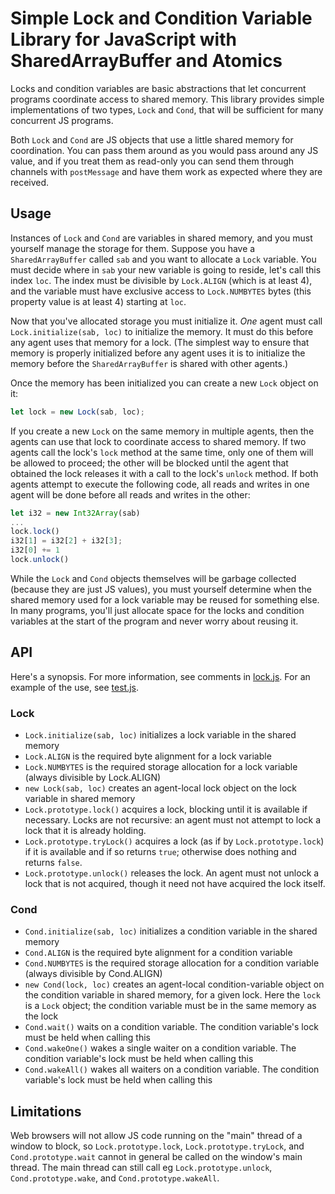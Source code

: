 # Simple Lock and Condition Variable Library for JavaScript with SharedArrayBuffer and Atomics

Locks and condition variables are basic abstractions that let concurrent programs coordinate access to shared memory.  This library provides simple implementations of two types, `Lock` and `Cond`, that will be sufficient for many concurrent JS programs.

Both `Lock` and `Cond` are JS objects that use a little shared memory for coordination.  You can pass them around as you would pass around any JS value, and if you treat them as read-only you can send them through channels with `postMessage` and have them work as expected where they are received.

## Usage

Instances of `Lock` and `Cond` are variables in shared memory, and you must yourself manage the storage for them.  Suppose you have a `SharedArrayBuffer` called `sab` and you want to allocate a `Lock` variable.  You must decide where in `sab` your new variable is going to reside, let's call this index `loc`.  The index must be divisible by `Lock.ALIGN` (which is at least 4), and the variable must have exclusive access to `Lock.NUMBYTES` bytes (this property value is at least 4) starting at `loc`.

Now that you've allocated storage you must initialize it.  *One* agent must call `Lock.initialize(sab, loc)` to initialize the memory.  It must do this before any agent uses that memory for a lock.  (The simplest way to ensure that memory is properly initialized before any agent uses it is to initialize the memory before the `SharedArrayBuffer` is shared with other agents.)

Once the memory has been initialized you can create a new `Lock` object on it:
```js
let lock = new Lock(sab, loc);
```
If you create a new `Lock` on the same memory in multiple agents, then the agents can use that lock to coordinate access to shared memory.  If two agents call the lock's `lock` method at the same time, only one of them will be allowed to proceed; the other will be blocked until the agent that obtained the lock releases it with a call to the lock's `unlock` method.  If both agents attempt to execute the following code, all reads and writes in one agent will be done before all reads and writes in the other:
```js
let i32 = new Int32Array(sab)
...
lock.lock()
i32[1] = i32[2] + i32[3];
i32[0] += 1
lock.unlock()
```

While the `Lock` and `Cond` objects themselves will be garbage collected (because they are just JS values), you must yourself determine when the shared memory used for a lock variable may be reused for something else.  In many programs, you'll just allocate space for the locks and condition variables at the start of the program and never worry about reusing it.

## API

Here's a synopsis.  For more information, see comments in [lock.js](lock.js).  For an example of the use, see [test.js](test.js).

### Lock

* `Lock.initialize(sab, loc)` initializes a lock variable in the shared memory
* `Lock.ALIGN` is the required byte alignment for a lock variable
* `Lock.NUMBYTES` is the required storage allocation for a lock variable (always divisible by Lock.ALIGN)
* `new Lock(sab, loc)` creates an agent-local lock object on the lock variable in shared memory
* `Lock.prototype.lock()` acquires a lock, blocking until it is available if necessary.  Locks are not recursive: an agent must not attempt to lock a lock that it is already holding.
* `Lock.prototype.tryLock()` acquires a lock (as if by `Lock.prototype.lock`) if it is available and if so returns `true`; otherwise does nothing and returns `false`.
* `Lock.prototype.unlock()` releases the lock.  An agent must not unlock a lock that is not acquired, though it need not have acquired the lock itself.

### Cond

* `Cond.initialize(sab, loc)` initializes a condition variable in the shared memory
* `Cond.ALIGN` is the required byte alignment for a condition variable
* `Cond.NUMBYTES` is the required storage allocation for a condition variable (always divisible by Cond.ALIGN)
* `new Cond(lock, loc)` creates an agent-local condition-variable object on the condition variable in shared memory, for a given lock.  Here the `lock` is a `Lock` object; the condition variable must be in the same memory as the lock
* `Cond.wait()` waits on a condition variable.  The condition variable's lock must be held when calling this
* `Cond.wakeOne()` wakes a single waiter on a condition variable.  The condition variable's lock must be held when calling this
* `Cond.wakeAll()` wakes all waiters on a condition variable.  The condition variable's lock must be held when calling this

## Limitations

Web browsers will not allow JS code running on the "main" thread of a window to block, so `Lock.prototype.lock`, `Lock.prototype.tryLock`, and `Cond.prototype.wait` cannot in general be called on the window's main thread.  The main thread can still call eg `Lock.prototype.unlock`, `Cond.prototype.wake`, and `Cond.prototype.wakeAll`.
